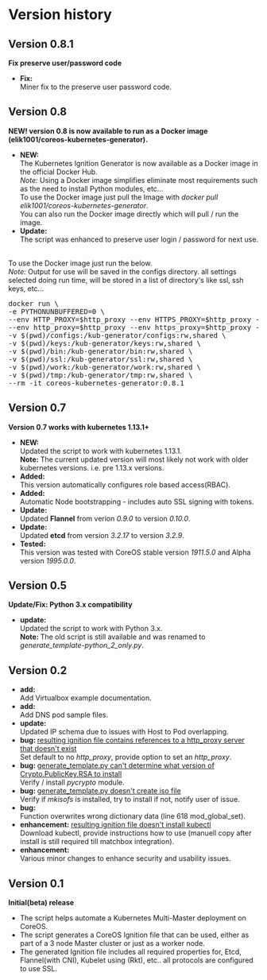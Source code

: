 <h1>Version history</h1>


<h2>Version 0.8.1</h2>
<b>Fix preserve user/password code</b>
<ul>
    <li>
        <b>Fix: </b>
        <br>Miner fix to the preserve user password code.
    </li>
</ul>

<h2>Version 0.8</h2>
<b>NEW! version 0.8 is now available to run as a Docker image (elik1001/coreos-kubernetes-generator).</b>
<ul>
    <li>
        <b>NEW: </b>
        <br>The Kubernetes Ignition Generator is now available as a Docker image in the official Docker Hub.
        <br><i>Note: </i>Using a Docker image simplifies eliminate most requirements such as the need to install Python modules, etc...
        <br>To use the Docker image just pull the Image with <i>docker pull elik1001/coreos-kubernetes-generator</i>.
        <br>You can also run the Docker image directly which will pull / run the image.
    </li>
    <li>
        <b>Update: </b>
        <br>The script was enhanced to preserve user login / password for next use.
    </li>
</ul>

<br>To use the Docker image just run the below.
<br><i>Note: </i>Output for use will be saved in the configs directory. all settings selected doing run time, will be stored in a list of directory's like ssl, ssh keys, etc...
<pre>
docker run \
-e PYTHONUNBUFFERED=0 \
--env HTTP_PROXY=$http_proxy --env HTTPS_PROXY=$http_proxy --env NO_PROXY=$no_proxy \
--env http_proxy=$http_proxy --env https_proxy=$http_proxy --env no_proxy=$no_proxy \
-v $(pwd)/configs:/kub-generator/configs:rw,shared \
-v $(pwd)/keys:/kub-generator/keys:rw,shared \
-v $(pwd)/bin:/kub-generator/bin:rw,shared \
-v $(pwd)/ssl:/kub-generator/ssl:rw,shared \
-v $(pwd)/work:/kub-generator/work:rw,shared \
-v $(pwd)/tmp:/kub-generator/tmp:rw,shared \
--rm -it coreos-kubernetes-generator:0.8.1
</pre>

<h2>Version 0.7</h2>
<b>Version 0.7 works with kubernetes 1.13.1+</b>
<ul>
    <li>
        <b>NEW: </b>
        <br>Updated the script to work with kubernetes 1.13.1.
        <br><b>Note: </b>The current updated version will most likely not work with older kubernetes versions. i.e. pre 1.13.x versions.
    </li>
    <li>
        <b>Added: </b>
        <br>This version automatically configures role based access(RBAC).
    </li>
    <li>
        <b>Added: </b>
        <br>Automatic Node bootstrapping - includes auto SSL signing with tokens.
    </li>
    <li>
        <b>Update: </b>
        <br>Updated <b>Flannel</b> from verion <i>0.9.0</i> to version <i>0.10.0</i>.
    </li>
    <li>
        <b>Update: </b>
        <br>Updated <b>etcd</b> from version <i>3.2.17</i> to version <i>3.2.9</i>.
    </li>
    <li>
        <b>Tested: </b>
        <br>This version was tested with CoreOS stable version <i>1911.5.0</i> and Alpha version <i>1995.0.0</i>.
    </li>
</ul>

<h2>Version 0.5</h2>
<b>Update/Fix: Python 3.x compatibility</b>
<ul>
    <li>
        <b>update: </b>
        <br>Updated the script to work with Python 3.x.
        <br><b>Note: </b>The old script is still available and was renamed to <i>generate_template-python_2_only.py</i>.
    </li>
</ul>

<h2>Version 0.2</h2>
<ul>
    <li>
        <b>add: </b>
        <br>Add Virtualbox example documentation.
    </li>
    <li>
        <b>add: </b>
        <br>Add DNS pod sample files.
    </li>
    <li>
        <b>update: </b>
        <br>Updated IP schema due to issues with Host to Pod overlapping.
    </li>
    <li>
        <b>bug: </b><a href="https://github.com/elik1001/coreos-kubernetes-generator/issues/3">resulting ignition file contains references to a http_proxy server that doesn't exist</a>
        <br> Set default to no <i>http_proxy</i>, provide option to set an <i>http_proxy</i>.
    </li>
    <li>
        <b>bug: </b> <a href="https://github.com/elik1001/coreos-kubernetes-generator/issues/1">generate_template.py can't determine what version of Crypto.PublicKey.RSA to install</a>
        <br> Verify / install <i>pycrypto</i> module.
    </li>
    <li>
        <b>bug: </b> <a href="https://github.com/elik1001/coreos-kubernetes-generator/issues/2">generate_template.py doesn't create iso file </a>
        <br> Verify if <i>mkisofs</i> is installed, try to install if not, notify user of issue.
    </li>
    <li>
        <b>bug: </b>
        <br>Function overwrites wrong dictionary data (line 618 mod_global_set).
    </li>
    <li>
        <b>enhancement: </b><a href="https://github.com/elik1001/coreos-kubernetes-generator/issues/4">resulting ignition file doesn't install kubectl  </a>
        <br> Download kubectl, provide instructions how to use (manuell copy after install is still required till matchbox integration).
    </li>
    <li>
        <b>enhancement: </b>
        <br>Various minor changes to enhance security and usability issues.
    </li>
</ul>

<h2>Version 0.1</h2>
<b>Initial(beta) release</b>
<ul>
    <li>
        The script helps automate a Kubernetes Multi-Master deployment on CoreOS.
    </li>
    <li>
        The script generates a CoreOS Ignition file that can be used, either as part of a 3 node Master cluster or just as a worker node.
    </li>
    <li>
        The generated Ignition file includes all required properties for, Etcd, Flannel(with CNI), Kubelet using (Rkt), etc.. all protocols are configured to use SSL.
    </li>
</ul>
